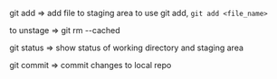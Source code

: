 git add => add file to staging area
to use git add, `git add <file_name>`

to unstage => git rm --cached <file>

git status => show status of working directory and staging area

git commit => commit changes to local repo
